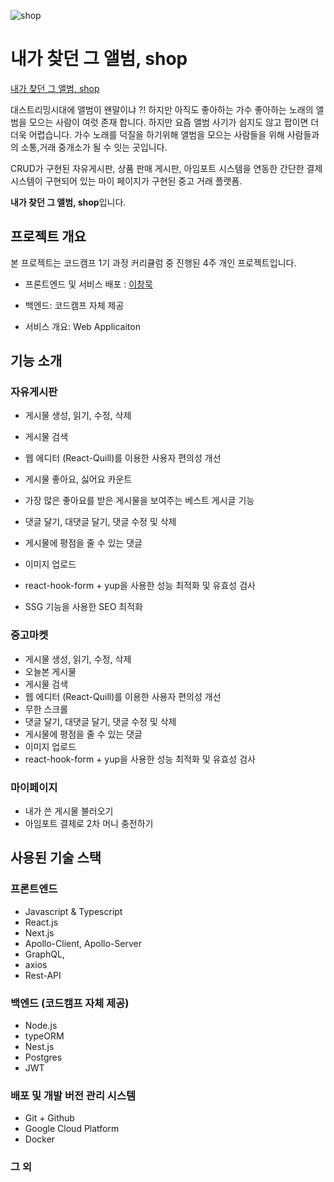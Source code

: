 ![shop](https://user-images.githubusercontent.com/86825253/135599029-b390a66d-2912-4237-89f2-b101e35b4dea.png)

# 내가 찾던 그 앨범, shop

[내가 찾던 그 앨범, shop ](https://moogie.shop/)

대스트리밍시대에 앨범이 왠말이냐 ?! 하지만 아직도 좋아하는 가수 좋아하는 노래의 앨범을 모으는 사람이 여럿 존재 합니다. 하지만 요즘 앨범 사기가 쉽지도 않고 팝이면 더더욱 어렵습니다. 가수 노래를 덕질을 하기위해 앨범을 모으는 사람들을 위해 사람들과의 소통,거래 중개소가 될 수 잇는 곳입니다.

CRUD가 구현된 자유게시판, 상품 판매 게시판, 아임포트 시스템을 연동한 간단한 결제 시스템이 구현되어 있는 마이 페이지가 구현된 중고 거래 플랫폼.

**내가 찾던 그 앨범, shop**입니다.

## 프로젝트 개요

본 프로젝트는 코드캠프 1기 과정 커리큘럼 중 진행된 4주 개인 프로젝트입니다.

- 프론트엔드 및 서비스 배포 : [이창묵](https://github.com/moogieon)

- 백엔드: 코드캠프 자체 제공

- 서비스 개요: Web Applicaiton

## 기능 소개

### 자유게시판

- 게시물 생성, 읽기, 수정, 삭제
- 게시물 검색
- 웹 에디터 (React-Quill)를 이용한 사용자 편의성 개선
- 게시물 좋아요, 싫어요 카운트
- 가장 많은 좋아요를 받은 게시물을 보여주는 베스트 게시글 기능
- 댓글 달기, 대댓글 달기, 댓글 수정 및 삭제
- 게시물에 평점을 줄 수 있는 댓글
- 이미지 업로드
- react-hook-form + yup을 사용한 성능 최적화 및 유효성 검사

- SSG 기능을 사용한 SEO 최적화

### 중고마켓

- 게시물 생성, 읽기, 수정, 삭제
- 오늘본 게시물
- 게시물 검색
- 웹 에디터 (React-Quill)를 이용한 사용자 편의성 개선
- 무한 스크롤
- 댓글 달기, 대댓글 달기, 댓글 수정 및 삭제
- 게시물에 평점을 줄 수 있는 댓글
- 이미지 업로드
- react-hook-form + yup을 사용한 성능 최적화 및 유효성 검사

### 마이페이지

- 내가 쓴 게시물 불러오기
- 아임포트 결제로 2차 머니 충전하기

## 사용된 기술 스택

### 프론트엔드

- Javascript & Typescript
- React.js
- Next.js
- Apollo-Client, Apollo-Server
- GraphQL,
- axios
- Rest-API

### 백엔드 (코드캠프 자체 제공)

- Node.js
- typeORM
- Nest.js
- Postgres
- JWT

### 배포 및 개발 버전 관리 시스템

- Git + Github
- Google Cloud Platform
- Docker

### 그 외
